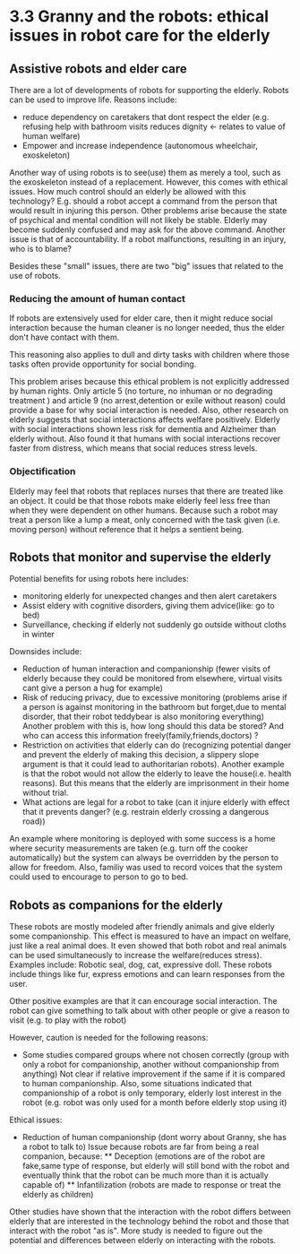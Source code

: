 # 3.3 Granny and the robots: ethical issues in robot care for the elderly

## Assistive robots and elder care

There are a lot of developments of robots for supporting the elderly.
Robots can be used to improve life. Reasons include:

* reduce dependency on caretakers that dont respect the elder (e.g.
  refusing help with bathroom visits reduces dignity <- relates to value of human welfare)
* Empower and increase independence (autonomous wheelchair, exoskeleton)

Another way of using robots is to see(use) them as merely a tool, such as the exoskeleton instead
of a replacement.
However, this comes with ethical issues. How much control should an elderly be allowed with this
technology? E.g. should a robot accept a command from the person that would result in injuring this person.
Other problems arise because the state of psychical and mental condition will not likely be stable. Elderly
may become suddenly confused and may ask for the above command.
Another issue is that of accountability. If a robot malfunctions, resulting in an injury, who is to blame?

Besides these "small" issues, there are two "big" issues that related to the use of robots.

### Reducing the amount of human contact

If robots are extensively used for elder care, then it might reduce social interaction
because the human cleaner is no longer needed, thus the elder don't have contact with
them.

This reasoning also applies to dull and dirty tasks with children where those tasks often
provide opportunity for social bonding.

This problem arises because this ethical problem is not explicitly addressed by human rights.
Only article 5 (no torture, no inhuman or no degrading treatment ) and article 9
(no arrest,detention or exile without reason) could provide a base for why social interaction is needed.
Also, other research on elderly suggests that social interactions affects welfare positively.
Elderly with social interactions shown less risk for dementia and Alzheimer than elderly without.
Also found it that humans with social interactions recover faster from distress, which means that social
reduces stress levels.

### Objectification

Elderly may feel that robots that replaces nurses that there are treated like an object.
It could be that those robots make elderly feel less free than when they were dependent on
other humans. Because such a robot may treat a person like a lump a meat, only concerned
with the task given (i.e. moving person) without reference that it helps a sentient being.

## Robots that monitor and supervise the elderly

Potential benefits for using robots here includes:

* monitoring elderly for unexpected changes and then alert caretakers
* Assist eldery with cognitive disorders, giving them advice(like: go to bed)
* Surveillance, checking if elderly not suddenly go outside without cloths in winter

Downsides include:

* Reduction of human interaction and companionship (fewer visits of elderly because they could be monitored from elsewhere,
  virtual visits cant give a person a hug for example)
* Risk of reducing privacy, due to excessive monitoring (problems arise if a person is against monitoring in the bathroom but
  forget,due to mental disorder, that their robot teddybear is also monitoring everything)
Another problem with this is, how long should this data be stored? And who can access this information freely(family,friends,doctors) ?
* Restriction on activities that elderly can do (recognizing potential danger and prevent the elderly of making this decision, a slippery
  slope argument is that it could lead to authoritarian robots).
Another example is that the robot would not allow the elderly to leave the house(i.e. health reasons). But this means
that the elderly are imprisonment in their home without trial.
* What actions are legal for a robot to take (can it injure elderly with effect that it prevents danger? (e.g. restrain elderly crossing
  a dangerous road))

An example where monitoring is deployed with some success is a home where security measurements are taken (e.g. turn off the cooker automatically)
but the system can always be overridden by the person to allow for freedom. Also, familiy was used to record voices that the system could used to
encourage to person to go to bed.

## Robots as companions for the elderly

These robots are mostly modeled after friendly animals and give elderly some companionship.
This effect is measured to have an impact on welfare, just like a real animal does. It even showed
that both robot and real animals can be used simultaneously to increase the welfare(reduces stress).
Examples include: Robotic seal, dog, cat, expressive doll. These robots include things like fur, express
emotions and can learn responses from the user.

Other positive examples are that it can encourage social interaction. The robot can give something to talk
about with other people or give a reason to visit (e.g. to play with the robot)

However, caution is needed for the following reasons:
* Some studies compared groups where not chosen correctly (group with only a robot for companionship, another without companionship from anything)
Not clear if relative improvement if the same if it is compared to human companionship. Also, some situations indicated that companionship of a robot
is only temporary, elderly lost interest in the robot (e.g. robot was only used for a month before elderly stop using it)

Ethical issues:
* Reduction of human companionship (dont worry about Granny, she has a robot to talk to)
Issue because robots are far from being a real companion, because:
** Deception (emotions are of the robot are fake,same type of response, but elderly will still bond with the robot and eventually think that the robot can be much more than it is actually capable of)
** Infantilization (robots are made to response or treat the elderly as children)

Other studies have shown that the interaction with the robot differs between elderly that are interested in the technology behind the robot and those
that interact with the robot "as is". More study is needed to figure out the potential and differences between elderly on interacting with the robots.
